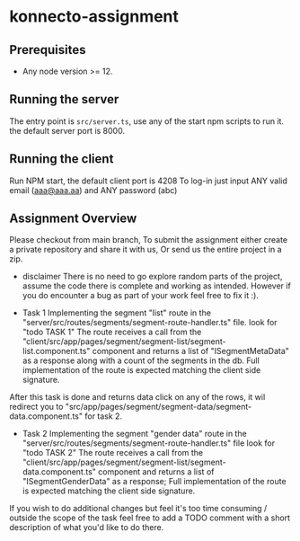 # konnecto-assignment

## Prerequisites

- Any node version >= 12.

## Running the server

The entry point is `src/server.ts`, use any of the start npm scripts to run it.
the default server port is 8000.

## Running the client
Run NPM start, the default client port is 4208
To log-in just input ANY valid email (aaa@aaa.aa) and ANY password (abc)

## Assignment Overview

Please checkout from main branch, To submit the assignment either create a private repository and share it with us,
Or send us the entire project in a zip.

* disclaimer
There is no need to go explore random parts of the project, assume the code there is complete and working as intended.
However if you do encounter a bug as part of your work feel free to fix it :).

* Task 1
Implementing the segment "list" route in the "server/src/routes/segments/segment-route-handler.ts" file.
look for "todo TASK 1"
The route receives a call from the "client/src/app/pages/segment/segment-list/segment-list.component.ts" component and
returns a list of "ISegmentMetaData" as a response along with a count of the segments in the db.
Full implementation of the route is expected matching the client side signature.


After this task is done and returns data click on any of the rows, it wil redirect you to
"src/app/pages/segment/segment-data/segment-data.component.ts"
for task 2.

* Task 2
Implementing the segment "gender data" route in the "server/src/routes/segments/segment-route-handler.ts" file
look for "todo TASK 2"
The route receives a call from the "client/src/app/pages/segment/segment-list/segment-data.component.ts" component and
returns a list of "ISegmentGenderData" as a response;
Full implementation of the route is expected matching the client side signature.


If you wish to do additional changes but feel it's too time consuming / outside the scope of the task feel free
to add a TODO comment with a short description of what you'd like to do there.

